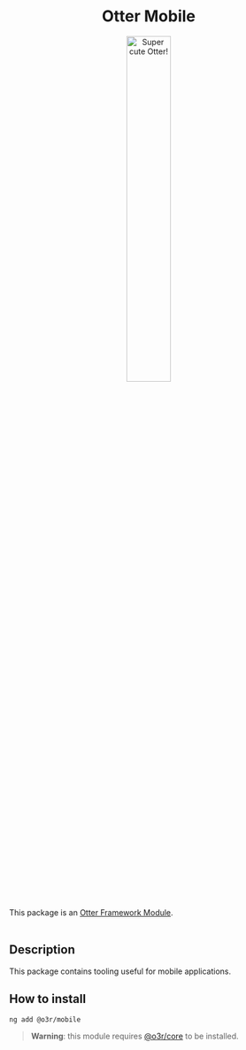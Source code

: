 <h1 align="center">Otter Mobile</h1>
<p align="center">
  <img src="https://raw.githubusercontent.com/AmadeusITGroup/otter/main/.attachments/otter.png" alt="Super cute Otter!" width="40%"/>
</p>

This package is an [Otter Framework Module](https://github.com/AmadeusITGroup/otter/tree/main/docs/core/MODULE.md).
<br />
<br />

## Description

This package contains tooling useful for mobile applications.

## How to install

```shell
ng add @o3r/mobile
```

> **Warning**: this module requires [@o3r/core](https://www.npmjs.com/package/@o3r/core) to be installed.
